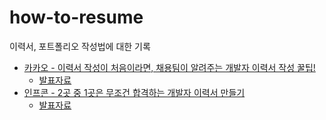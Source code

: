 # how-to-resume

이력서, 포트폴리오 작성법에 대한 기록

- [카카오 - 이력서 작성이 처음이라면, 채용팀이 알려주는 개발자 이력서 작성 꿀팁!](https://youtu.be/dWP8KlOkCk8)
  - [발표자료](resources/kakao.pdf)
- [인프콘 - 2곳 중 1곳은 무조건 합격하는 개발자 이력서 만들기](https://youtu.be/ifGUz43GjdQ)
  - [발표자료](resources/infcon.pdf)
